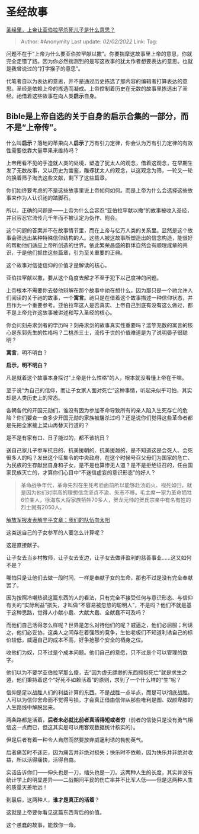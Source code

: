 # 圣经故事
[圣经里，上帝让亚伯拉罕杀死儿子是什么意思？](https://www.zhihu.com/question/21578950/answer/566704205)

> Author: #Anonymity
> Last update: *02/02/2022*
> Link:
> Tag:

问题不在于“上帝为什么要亚伯拉罕献以撒”。你要揣摩这故事里上帝的意思，你就完全走错了路。因为你必然揣测到的是写这故事的犹太作者想要表达的意思。也就是我曾说过的“打字猴子的意思”。

代笔者自以为表达的意思，并不是通过历史拣选了那内容的编辑者打算表达的意思。圣经是依赖上帝的拣选而凝成。上帝控制着历史在无数的故事里拣选出了圣经。祂借着这些故事在向人类**启示**自身。

## **Bible是上帝自选的关于自身的启示合集的一部分，而不是“上帝传”。**

什么叫**启示**？落地的苹果向人**启示**了万有引力定律，你会认为万有引力定律的有效性需要依靠大量苹果来维持吗？

上帝用看不见的手造就人类的处境，塑造了犹太人的观念，借着这观念，在早期生发了无数故事，又以历史为凿鉴，雕琢犹太人的观念，以这观念为筛，一轮又一轮的换着筛子淘洗这些文献，剩下了这些篇章。

你们始终要考虑的不是这些故事里说上帝如何如何。而是上帝为什么会选择这些故事来作为人认识祂的踏脚石。

所以，正确的问题是——上帝为什么会容忍“亚伯拉罕献以撒”的故事被收入圣经，并且容忍它流传几千年而不被认定为伪作、附会。

这个问题的答案并不在故事情节里，而在上帝与亿万人类的关系里。显然是这个故事会筛选出某种特殊信仰结构的人。这些人被这故事所塑造出的信念构造，能很好的帮助他们适应上帝所创造的世界。依此繁荣昌盛的群体自然会有顺理成章的共识，于是他们抓住这些篇章，引为至关重要的正典。

这个故事对信徒信仰的价值才是解读的核心。

亚伯拉罕献以撒，要从这个角度去解才不至于犯下以己度神的问题。

上帝根本不需要你去替他辩解在那个故事中祂在想什么。因为那只是一个祂允许人们阅读的关于祂的故事，一个**寓言**。祂只是在借着这个故事描述一种信仰状态，并且作为一个重要参考。亚伯拉罕这人是否真实、上帝自己到底有没有这么做过，都不是上帝允许这故事被讲述和写入圣经的核心。

你会问刻舟求剑者的学历吗？刻舟求剑的故事真实性重要吗？滥竽充数的寓言的核心是东郭先生的性格吗？二桃杀三士，流传于世的价值难道是为了说明晏子很聪明？

**寓言**，明不明白？

**启示，明不明白？**

凡是就着这个故事本身探讨“上帝是什么性格”的人，根本就没看懂上帝在干嘛。

至于说“为自己的信仰，而让子女家人面对死亡”这种事情，听起来似乎可怕，其实却是人类历史上的常态。

各朝各代的开国元勋们，谁没有因为参加革命导致所有的亲人陷入生死存亡的危险？你们要查一查多少开国元勋的家族被屠杀过吗？还是说你们觉得这些革命者都是先把全家接上梁山再替天行道的？

是不是有家有口、日子能过的，都不该抗日？

送自己家儿子参军抗日的、抗美援朝的、抗美援越的，是不知道这是会死人、会死很多人的吗？发出这个征集令的中央政府，在这个时候号召父母们为国家的危亡、为民族的生存献出自身和子女，是不是也算惨无人道？是不是拒绝征召的，任由国家民族灭亡的，才算你们心目中“不迷信虚妄的意识形态”的好人？

> 革命战争年代，革命先烈在生死考验面前所以能够赴汤蹈火、视死如归，就是因为他们对崇高的理想信念坚贞不渝、矢志不移。毛主席一家为革命牺牲6位亲人，徐海东大将家族牺牲70多人，贺龙元帅的贺氏宗亲中有名有姓的烈士就有2050人。

[解放军报发表解辛平文章：我们的队伍向太阳](https://link.zhihu.com/?target=https%3A//m.huanqiu.com/r/MV8wXzExMDQyMTg1XzEyNjRfMTUwMTEyNTk2MA%3D%3D)

这类送自己的子女参军的人要怎么计算呢？

这是直接献子。

让子女去当乡村教师，让子女去支边，让子女去做非盈利的慈善事业……这又如何不是？

哪怕只是让他们去做一段时间，一样是奉献子女的生命，那也不过是没有完全奉献罢了。

因为按照冷嘲热讽这篇东西的人的看法，只有完全不接受任何与意识形态、与信仰有关的“实际利益”损失，才叫做“不容易被忽悠的聪明人”，不是吗？他们不就是基于这种思路，觉得人小献小蠢、大献大蠢、全献蠢不可及吗？

而他们自己活得怎么样呢？世界是怎么对待他们的呢？威逼之，他们必屈服；利诱之，他们必妥协。这类人之间存在着强烈的竞争，生怕老板们不知道利诱自己的标价较低，威逼自己的成本不高，好争抢那个安全的栖身之位。

收他们为奴，只不过是个成本问题。他们自己的意愿，只不过是个可以管理的数字。

他们以为不要学亚伯拉罕那么傻，去“因为虚无缥缈的东西拥抱死亡”就是求生之道，他们秉持着这个“好死不如赖活着”的原则，求到了一个什么样的“生”呢？

信仰是足以战胜人们的利益计算的东西。不是战胜一点半点，而是可以彻底战胜。人可以为信仰舍命而不觉得亏损，才会真正借由信仰从那些唯利是图、奴颜卑膝的人生路线中解脱出来。

两条路都是活着，**后者未必就比前者真活得短或者穷**（前者的信徒只是没有勇气相信这一点而已，但这其实是可以用客观数据统计核实的）。

但是后者有着一种令人自然而然要放弃威逼利诱的勃勃英气。

后者痛苦时不迷茫，因为痛苦并非绝对损失；快乐时不依赖，因为快乐并非绝对收益，所以活得痛快，活得自由。

实话告诉你们——伸头也是一刀，缩头也是一刀。这两种人生的长度，其实并没有统计学上的明显差异——二战期间平民的伤亡率并不比军人低——但是这两种人生的质量天差地远！

到最后，这两种人，**谁才是真正的活着**？

这就是上帝要你看见这篇东西背后的价值。

这个愚蠢的故事，能救你一命。
